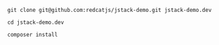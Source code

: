     git clone git@github.com:redcatjs/jstack-demo.git jstack-demo.dev

    cd jstack-demo.dev

    composer install
